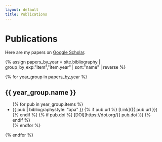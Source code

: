 ```yaml
---
layout: default
title: Publications
---
```


# Publications

Here are my papers on [Google Scholar](https://scholar.google.com/citations?user=E968uWQAAAAJ&hl=nl).

{% assign papers_by_year = site.bibliography | group_by_exp:"item","item.year" | sort:"name" | reverse %}

{% for year_group in papers_by_year %}
## {{ year_group.name }}

<ul>
  {% for pub in year_group.items %}
    <li>
      {{ pub | bibliographystyle: "apa" }}
      {% if pub.url %}
        [Link]({{ pub.url }})
      {% endif %}
      {% if pub.doi %}
        [DOI](https://doi.org/{{ pub.doi }})
      {% endif %}
    </li>
  {% endfor %}
</ul>

{% endfor %}
